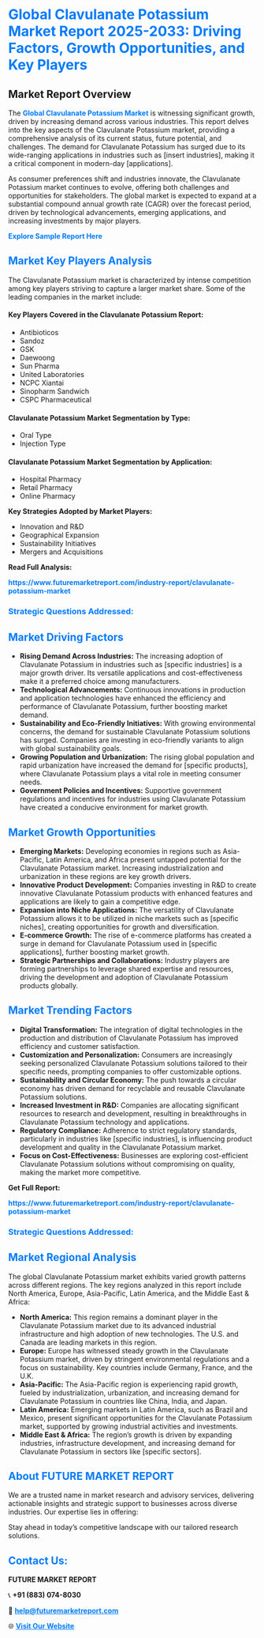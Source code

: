 <h1 style="color: #007BFF;">Global Clavulanate Potassium Market Report 2025-2033: Driving Factors, Growth Opportunities, and Key Players</h1>

<section id="overview">
<h2>Market Report Overview</h2>
<p>The <a href="https://www.futuremarketreport.com/industry-report/clavulanate-potassium-market" style="color: #007BFF; text-decoration: none;"><strong>Global Clavulanate Potassium Market</strong></a> is witnessing significant growth, driven by increasing demand across various industries. This report delves into the key aspects of the Clavulanate Potassium market, providing a comprehensive analysis of its current status, future potential, and challenges. The demand for Clavulanate Potassium has surged due to its wide-ranging applications in industries such as [insert industries], making it a critical component in modern-day [applications].</p>
<p>As consumer preferences shift and industries innovate, the Clavulanate Potassium market continues to evolve, offering both challenges and opportunities for stakeholders. The global market is expected to expand at a substantial compound annual growth rate (CAGR) over the forecast period, driven by technological advancements, emerging applications, and increasing investments by major players.</p>
</section>

<section id="overview">
<p><a href="https://www.futuremarketreport.com/request-sample/reportId=97805" style="color: #007BFF; text-decoration: none;"><strong>Explore Sample Report Here</strong></a></p>
</section>

<section id="key-players">
<h2 style="color: #007BFF;">Market Key Players Analysis</h2>
<p>The Clavulanate Potassium market is characterized by intense competition among key players striving to capture a larger market share. Some of the leading companies in the market include:</p>
<h4>Key Players Covered in the Clavulanate Potassium Report:</h4>
<ul><li>Antibioticos</li><li>Sandoz</li><li>GSK</li><li>Daewoong</li><li>Sun Pharma</li><li>United Laboratories</li><li>NCPC Xiantai</li><li>Sinopharm Sandwich</li><li>CSPC Pharmaceutical</li></ul>
<h4>Clavulanate Potassium Market Segmentation by Type:</h4>
<ul><li>Oral Type</li><li>Injection Type</li></ul>

<h4>Clavulanate Potassium Market Segmentation by Application:</h4>
<ul><li>Hospital Pharmacy</li><li>Retail Pharmacy</li><li>Online Pharmacy</li></ul>
<p><strong>Key Strategies Adopted by Market Players:</strong></p>
<ul>
<li>Innovation and R&D</li>
<li>Geographical Expansion</li>
<li>Sustainability Initiatives</li>
<li>Mergers and Acquisitions</li>
</ul>
</section>

<section>
<p><strong>Read Full Analysis: </strong></p><a href="https://www.futuremarketreport.com/industry-report/clavulanate-potassium-market" style="color: #007BFF; text-decoration: none;"><strong>https://www.futuremarketreport.com/industry-report/clavulanate-potassium-market</strong></a>
<h3 style="color: #007BFF;">Strategic Questions Addressed:</h3>
</section>

<section id="driving-factors">
<h2 style="color: #007BFF;">Market Driving Factors</h2>
<ul>
<li><strong>Rising Demand Across Industries:</strong> The increasing adoption of Clavulanate Potassium in industries such as [specific industries] is a major growth driver. Its versatile applications and cost-effectiveness make it a preferred choice among manufacturers.</li>
<li><strong>Technological Advancements:</strong> Continuous innovations in production and application technologies have enhanced the efficiency and performance of Clavulanate Potassium, further boosting market demand.</li>
<li><strong>Sustainability and Eco-Friendly Initiatives:</strong> With growing environmental concerns, the demand for sustainable Clavulanate Potassium solutions has surged. Companies are investing in eco-friendly variants to align with global sustainability goals.</li>
<li><strong>Growing Population and Urbanization:</strong> The rising global population and rapid urbanization have increased the demand for [specific products], where Clavulanate Potassium plays a vital role in meeting consumer needs.</li>
<li><strong>Government Policies and Incentives:</strong> Supportive government regulations and incentives for industries using Clavulanate Potassium have created a conducive environment for market growth.</li>
</ul>
</section>

<section id="growth-opportunities">
<h2 style="color: #007BFF;">Market Growth Opportunities</h2>
<ul>
<li><strong>Emerging Markets:</strong> Developing economies in regions such as Asia-Pacific, Latin America, and Africa present untapped potential for the Clavulanate Potassium market. Increasing industrialization and urbanization in these regions are key growth drivers.</li>
<li><strong>Innovative Product Development:</strong> Companies investing in R&D to create innovative Clavulanate Potassium products with enhanced features and applications are likely to gain a competitive edge.</li>
<li><strong>Expansion into Niche Applications:</strong> The versatility of Clavulanate Potassium allows it to be utilized in niche markets such as [specific niches], creating opportunities for growth and diversification.</li>
<li><strong>E-commerce Growth:</strong> The rise of e-commerce platforms has created a surge in demand for Clavulanate Potassium used in [specific applications], further boosting market growth.</li>
<li><strong>Strategic Partnerships and Collaborations:</strong> Industry players are forming partnerships to leverage shared expertise and resources, driving the development and adoption of Clavulanate Potassium products globally.</li>
</ul>
</section>

<section id="trending-factors">
<h2 style="color: #007BFF;">Market Trending Factors</h2>
<ul>
<li><strong>Digital Transformation:</strong> The integration of digital technologies in the production and distribution of Clavulanate Potassium has improved efficiency and customer satisfaction.</li>
<li><strong>Customization and Personalization:</strong> Consumers are increasingly seeking personalized Clavulanate Potassium solutions tailored to their specific needs, prompting companies to offer customizable options.</li>
<li><strong>Sustainability and Circular Economy:</strong> The push towards a circular economy has driven demand for recyclable and reusable Clavulanate Potassium solutions.</li>
<li><strong>Increased Investment in R&D:</strong> Companies are allocating significant resources to research and development, resulting in breakthroughs in Clavulanate Potassium technology and applications.</li>
<li><strong>Regulatory Compliance:</strong> Adherence to strict regulatory standards, particularly in industries like [specific industries], is influencing product development and quality in the Clavulanate Potassium market.</li>
<li><strong>Focus on Cost-Effectiveness:</strong> Businesses are exploring cost-efficient Clavulanate Potassium solutions without compromising on quality, making the market more competitive.</li>
</ul>
</section>

<section>
<p><strong>Get Full Report: </strong></p><a href="https://www.futuremarketreport.com/industry-report/clavulanate-potassium-market" style="color: #007BFF; text-decoration: none;"><strong>https://www.futuremarketreport.com/industry-report/clavulanate-potassium-market</strong></a>
<h3 style="color: #007BFF;">Strategic Questions Addressed:</h3>
</section>


<section id="regional-analysis">
<h2 style="color: #007BFF;">Market Regional Analysis</h2>
<p>The global Clavulanate Potassium market exhibits varied growth patterns across different regions. The key regions analyzed in this report include North America, Europe, Asia-Pacific, Latin America, and the Middle East & Africa:</p>
<ul>
<li><strong>North America:</strong> This region remains a dominant player in the Clavulanate Potassium market due to its advanced industrial infrastructure and high adoption of new technologies. The U.S. and Canada are leading markets in this region.</li>
<li><strong>Europe:</strong> Europe has witnessed steady growth in the Clavulanate Potassium market, driven by stringent environmental regulations and a focus on sustainability. Key countries include Germany, France, and the U.K.</li>
<li><strong>Asia-Pacific:</strong> The Asia-Pacific region is experiencing rapid growth, fueled by industrialization, urbanization, and increasing demand for Clavulanate Potassium in countries like China, India, and Japan.</li>
<li><strong>Latin America:</strong> Emerging markets in Latin America, such as Brazil and Mexico, present significant opportunities for the Clavulanate Potassium market, supported by growing industrial activities and investments.</li>
<li><strong>Middle East & Africa:</strong> The region’s growth is driven by expanding industries, infrastructure development, and increasing demand for Clavulanate Potassium in sectors like [specific sectors].</li>
</ul>
</section>

<footer>
<h2 style="color: #007BFF;">About FUTURE MARKET REPORT</h2>
<p>We are a trusted name in market research and advisory services, delivering actionable insights and strategic support to businesses across diverse industries. Our expertise lies in offering:</p>

<p>Stay ahead in today’s competitive landscape with our tailored research solutions.</p>

<h2 style="color: #007BFF;">Contact Us:</h2>
<p><strong>FUTURE MARKET REPORT</strong></p>
<p>📞 <strong>+91 (883) 074-8030</strong></p>
<p>📧 <strong><a href="mailto:help@futuremarketreport.com" style="color: #007BFF;">help@futuremarketreport.com</a></strong></p>
<p>🌐 <strong><a href="https://www.futuremarketreport.com/" style="color: #007BFF;">Visit Our Website</a></strong></p>
</footer>